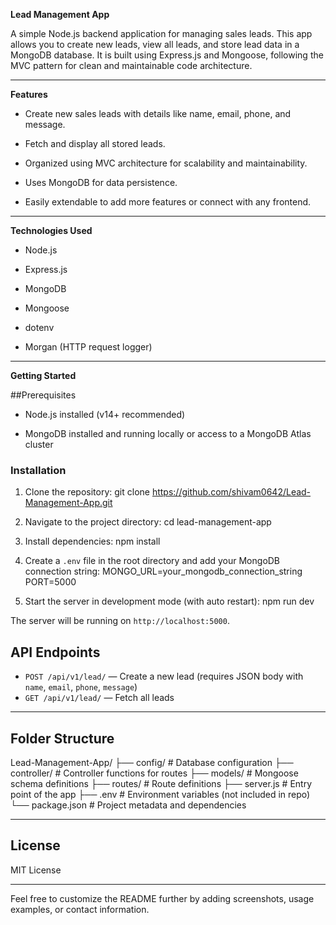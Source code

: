 **Lead Management App**

A simple Node.js backend application for managing sales leads. This app allows you to create new leads, view all leads, and store lead data in a MongoDB database. It is built using Express.js and Mongoose, following the MVC pattern for clean and maintainable code architecture.
 
_________________________________________________________________________________________________________________________________________________________________

**Features**

- Create new sales leads with details like name, email, phone, and message.

- Fetch and display all stored leads.
  
- Organized using MVC architecture for scalability and maintainability.
  
- Uses MongoDB for data persistence.
  
- Easily extendable to add more features or connect with any frontend.

____________________________________________________________________________________________________________________________________________________________________

**Technologies Used**

- Node.js
  
- Express.js
  
- MongoDB
  
- Mongoose
  
- dotenv
  
- Morgan (HTTP request logger)
  
_______________________________________________________________________________

**Getting Started**

##Prerequisites

- Node.js installed (v14+ recommended)
  
- MongoDB installed and running locally or access to a MongoDB Atlas cluster


### Installation

1. Clone the repository:
git clone https://github.com/shivam0642/Lead-Management-App.git

2. Navigate to the project directory:
cd lead-management-app

3. Install dependencies:
npm install

4. Create a `.env` file in the root directory and add your MongoDB connection string:
MONGO_URL=your_mongodb_connection_string
PORT=5000

5. Start the server in development mode (with auto restart):
npm run dev


The server will be running on `http://localhost:5000`.

## API Endpoints

- `POST /api/v1/lead/` — Create a new lead (requires JSON body with `name`, `email`, `phone`, `message`)
- `GET /api/v1/lead/` — Fetch all leads

______________________________________________

## Folder Structure

Lead-Management-App/
├── config/ # Database configuration
├── controller/ # Controller functions for routes
├── models/ # Mongoose schema definitions
├── routes/ # Route definitions
├── server.js # Entry point of the app
├── .env # Environment variables (not included in repo)
└── package.json # Project metadata and dependencies

__________________________________________________________

## License

MIT License

---

Feel free to customize the README further by adding screenshots, usage examples, or contact information.
